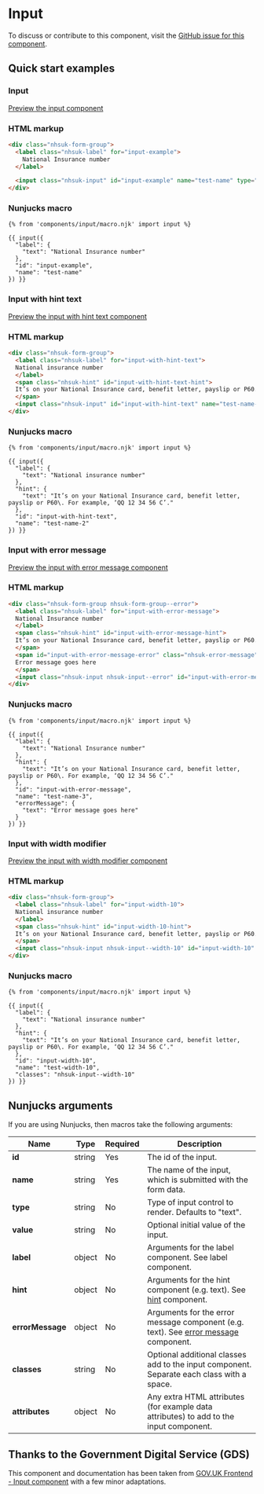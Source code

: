 # Input

To discuss or contribute to this component, visit the [GitHub issue for this component](https://github.com/nhsuk/nhsuk-frontend/issues/222).

## Quick start examples

### Input

[Preview the input component](https://nhsuk.github.io/nhsuk-frontend/components/input/index.html)

### HTML markup

```html
<div class="nhsuk-form-group">
  <label class="nhsuk-label" for="input-example">
    National Insurance number
  </label>

  <input class="nhsuk-input" id="input-example" name="test-name" type="text">
</div>
```

### Nunjucks macro

```
{% from 'components/input/macro.njk' import input %}

{{ input({
  "label": {
    "text": "National Insurance number"
  },
  "id": "input-example",
  "name": "test-name"
}) }}
```

### Input with hint text

[Preview the input with hint text component](https://nhsuk.github.io/nhsuk-frontend/components/input/hint.html)

### HTML markup

```html
<div class="nhsuk-form-group">
  <label class="nhsuk-label" for="input-with-hint-text">
  National insurance number
  </label>
  <span class="nhsuk-hint" id="input-with-hint-text-hint">
  It’s on your National Insurance card, benefit letter, payslip or P60. For example, ‘QQ 12 34 56 C’.
  </span>
  <input class="nhsuk-input" id="input-with-hint-text" name="test-name-2" type="text" aria-describedby="input-with-hint-text-hint">
</div>
```

### Nunjucks macro

```
{% from 'components/input/macro.njk' import input %}

{{ input({
  "label": {
    "text": "National insurance number"
  },
  "hint": {
    "text": "It’s on your National Insurance card, benefit letter, payslip or P60\. For example, ‘QQ 12 34 56 C’."
  },
  "id": "input-with-hint-text",
  "name": "test-name-2"
}) }}
```

### Input with error message

[Preview the input with error message component](https://nhsuk.github.io/nhsuk-frontend/components/input/error.html)

### HTML markup

```html
<div class="nhsuk-form-group nhsuk-form-group--error">
  <label class="nhsuk-label" for="input-with-error-message">
  National Insurance number
  </label>
  <span class="nhsuk-hint" id="input-with-error-message-hint">
  It’s on your National Insurance card, benefit letter, payslip or P60. For example, ‘QQ 12 34 56 C’.
  </span>
  <span id="input-with-error-message-error" class="nhsuk-error-message">
  Error message goes here
  </span>
  <input class="nhsuk-input nhsuk-input--error" id="input-with-error-message" name="test-name-3" type="text" aria-describedby="input-with-error-message-hint input-with-error-message-error">
</div>
```

### Nunjucks macro

```
{% from 'components/input/macro.njk' import input %}

{{ input({
  "label": {
    "text": "National Insurance number"
  },
  "hint": {
    "text": "It’s on your National Insurance card, benefit letter, payslip or P60\. For example, ‘QQ 12 34 56 C’."
  },
  "id": "input-with-error-message",
  "name": "test-name-3",
  "errorMessage": {
    "text": "Error message goes here"
  }
}) }}
```

### Input with width modifier

[Preview the input with width modifier component](https://nhsuk.github.io/nhsuk-frontend/components/input/custom-width.html)

### HTML markup

```html
<div class="nhsuk-form-group">
  <label class="nhsuk-label" for="input-width-10">
  National insurance number
  </label>
  <span class="nhsuk-hint" id="input-width-10-hint">
  It’s on your National Insurance card, benefit letter, payslip or P60. For example, ‘QQ 12 34 56 C’.
  </span>
  <input class="nhsuk-input nhsuk-input--width-10" id="input-width-10" name="test-width-10" type="text" aria-describedby="input-width-10-hint">
</div>
```

### Nunjucks macro

```
{% from 'components/input/macro.njk' import input %}

{{ input({
  "label": {
    "text": "National insurance number"
  },
  "hint": {
    "text": "It’s on your National Insurance card, benefit letter, payslip or P60\. For example, ‘QQ 12 34 56 C’."
  },
  "id": "input-width-10",
  "name": "test-width-10",
  "classes": "nhsuk-input--width-10"
}) }}
```

## Nunjucks arguments

If you are using Nunjucks, then macros take the following arguments:

| Name                | Type     | Required  | Description             |
| --------------------|----------|-----------|-------------------------|
| **id**              | string   | Yes       | The id of the input. |
| **name**            | string   | Yes       | The name of the input, which is submitted with the form data. |
| **type**            | string   | No        | Type of input control to render. Defaults to "text".|
| **value**           | string   | No        | Optional initial value of the input.|
| **label**           | object   | No        | Arguments for the label component. See label component.|
| **hint**            | object   | No        | Arguments for the hint component (e.g. text). See [hint](https://github.com/nhsuk/nhsuk-frontend/tree/master/packages/components/hint) component. |
| **errorMessage**    | object   | No        | Arguments for the error message component (e.g. text). See [error message](https://github.com/nhsuk/nhsuk-frontend/tree/master/packages/components/error-message) component. |
| **classes**         | string   | No        | Optional additional classes add to the input component. Separate each class with a space. |
| **attributes**      | object   | No        | Any extra HTML attributes (for example data attributes) to add to the input component. |

## Thanks to the Government Digital Service (GDS)

This component and documentation has been taken from [GOV.UK Frontend - Input component](https://github.com/alphagov/govuk-frontend/tree/master/package/components/input) with a few minor adaptations.
